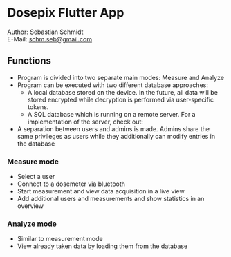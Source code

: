 # Dosepix Flutter App
Author: Sebastian Schmidt  
E-Mail: schm.seb@gmail.com  

## Functions
- Program is divided into two separate main modes: Measure and Analyze
- Program can be executed with two different database approaches:
  - A local database stored on the device. In the future, all data will be stored encrypted while decryption is performed via user-specific tokens. 
  - A SQL database which is running on a remote server. For a implementation of the server, check out: 
- A separation between users and admins is made. Admins share the same privileges as users while they additionally can modify entries in the database

### Measure mode
- Select a user
- Connect to a dosemeter via bluetooth
- Start measurement and view data acquisition in a live view
- Add additional users and measurements and show statistics in an overview

### Analyze mode
- Similar to measurement mode
- View already taken data by loading them from the database
